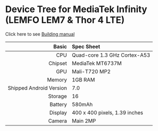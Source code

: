Device Tree for MediaTek Infinity (LEMFO LEM7 & Thor 4 LTE)
===========================================

Click here to see [Building manual](https://github.com/LineageOS-MediaTek/android_device_mediatek_infinity/tree/cm-14.1/MANUAL.md)

Basic   | Spec Sheet
-------:|:-------------------------
CPU     | Quad-core 1.3 GHz Cortex-A53
Chipset | MediaTek MT6737M
GPU     | Mali-T720 MP2
Memory  | 1GB RAM
Shipped Android Version | 7.0
Storage | 16
Battery | 580mAh
Display | 400 x 400 pixels, 1.39 inches
Camera  | Main 2MP
